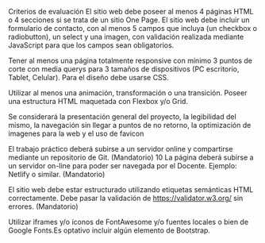 Criterios de evaluación
El sitio web debe poseer al menos 4 páginas HTML o 4 secciones
si se trata de un sitio One Page.
El sitio web debe incluir un formulario de contacto, con al menos 5
campos que incluya (un checkbox o radiobutton), un select y una
imagen, con validación realizada mediante JavaScript para que los
campos sean obligatorios.


Tener al menos una página totalmente responsive con mínimo 3
puntos de corte con media querys para 3 tamaños de dispositivos
(PC escritorio, Tablet, Celular). Para el diseño debe usarse CSS.


Utilizar al menos una animación, transformación o una transición. 
Poseer una estructura HTML maquetada con Flexbox y/o Grid.

Se considerará la presentación general del proyecto, la
legibilidad del mismo, la navegación sin llegar a puntos de no
retorno, la optimización de imagenes para la web y el uso de
favicon



El trabajo práctico deberá subirse a un servidor online y
compartirse mediante un repositorio de Git. (Mandatorio) 10
La página deberá subirse a un servidor on-line para poder
ser navegada por el Docente. Ejemplo: Netlify o similar.
(Mandatorio)



El sitio web debe estar estructurado utilizando etiquetas
semánticas HTML correctamente. Debe pasar la validación
de https://validator.w3.org/ sin errores. (Mandatorio)



Utilizar iframes y/o íconos de FontAwesome y/o fuentes
locales o bien de Google Fonts.Es optativo incluir algún
elemento de Bootstrap.
